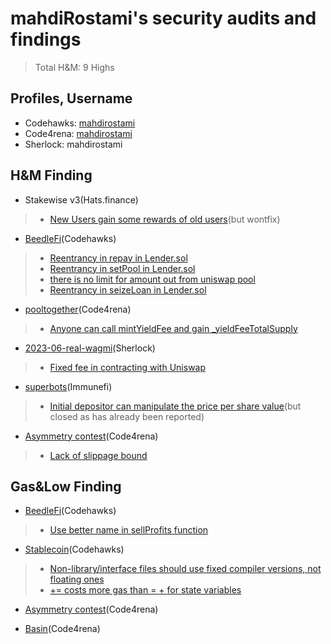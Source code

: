 # mahdiRostami's security audits and findings

> Total H&M: 9 Highs

## Profiles, Username
- Codehawks: [mahdirostami](https://www.codehawks.com/profile/clk52jmr9000el008w4z3a043)<br>
- Code4rena: [mahdirostami](https://code4rena.com/@mahdirostami)<br>
- Sherlock:   mahdirostami<be>

## H&M Finding
- Stakewise v3(Hats.finance)
> - [New Users gain some rewards of old users](https://github.com/hats-finance/StakeWise-0xd91cd6ed6c9a112fdc112b1a3c66e47697f522cd/issues/98)(but wontfix)

- [BeedleFi](https://www.codehawks.com/contests/clkbo1fa20009jr08nyyf9wbx)(Codehawks)
> - [Reentrancy in repay in Lender.sol](https://github.com/Cyfrin/2023-07-beedle/issues/136)
> - [Reentrancy in setPool in Lender.sol](https://github.com/Cyfrin/2023-07-beedle/issues/130)
> - [there is no limit for amount out from uniswap pool](https://github.com/Cyfrin/2023-07-beedle/issues/73)
> - [Reentrancy in seizeLoan in Lender.sol](https://github.com/Cyfrin/2023-07-beedle/issues/137)

- [pooltogether](https://code4rena.com/contests/2023-07-pooltogether)(Code4rena)
> - [Anyone can call mintYieldFee and gain _yieldFeeTotalSupply](https://github.com/0xmahdirostami/audits/blob/main/Code4rena/anyone%20can%20call%20mintYieldFee%20and%20gain%20_yieldFeeTotalSupply.md)

- [2023-06-real-wagmi](https://app.sherlock.xyz/audits/contests/88)(Sherlock)
> - [Fixed fee in contracting with Uniswap](https://github.com/0xmahdirostami/audits/blob/main/Sherlock/Fixed%20fee%20in%20contracting%20with%20Uniswap.md)

- [superbots](https://immunefi.com/bounty/superbots/)(Immunefi)
> - [Initial depositor can manipulate the price per share value](https://github.com/0xmahdirostami/audits/blob/main/Immunefi/Initial%20depositor%20can%20manipulate%20the%20price%20per%20share%20value.md)(but closed as has already been reported)

- [Asymmetry contest](https://code4rena.com/reports/2023-03-asymmetry)(Code4rena)
> - [Lack of slippage bound](https://github.com/0xmahdirostami/audits/blob/main/Code4rena/Lack%20of%20slippage%20bound.md)

## Gas&Low Finding

- [BeedleFi](https://www.codehawks.com/contests/clkbo1fa20009jr08nyyf9wbx)(Codehawks)
> - [Use better name in sellProfits function](https://github.com/Cyfrin/2023-07-beedle/issues/128)

- [Stablecoin](https://www.codehawks.com/contests/cljx3b9390009liqwuedkn0m0)(Codehawks)
> - [Non-library/interface files should use fixed compiler versions, not floating ones](https://github.com/Cyfrin/2023-07-foundry-defi-stablecoin/issues/117)
> - [<x> += <y> costs more gas than <x> = <x> + <y> for state variables](https://github.com/Cyfrin/2023-07-foundry-defi-stablecoin/issues/119)

- [Asymmetry contest](https://code4rena.com/reports/2023-03-asymmetry)(Code4rena)

- [Basin](https://code4rena.com/contests/2023-07-basin)(Code4rena)



